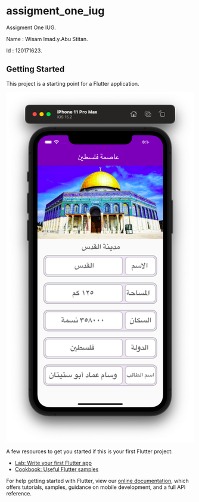 # assigment_one_iug

Assigment One IUG.

Name : Wisam Imad.y.Abu Stitan.

Id : 120171623.

## Getting Started

This project is a starting point for a Flutter application.

![Screenshot](assets/image/img.png)

A few resources to get you started if this is your first Flutter project:

- [Lab: Write your first Flutter app](https://flutter.dev/docs/get-started/codelab)
- [Cookbook: Useful Flutter samples](https://flutter.dev/docs/cookbook)

For help getting started with Flutter, view our
[online documentation](https://flutter.dev/docs), which offers tutorials,
samples, guidance on mobile development, and a full API reference.
